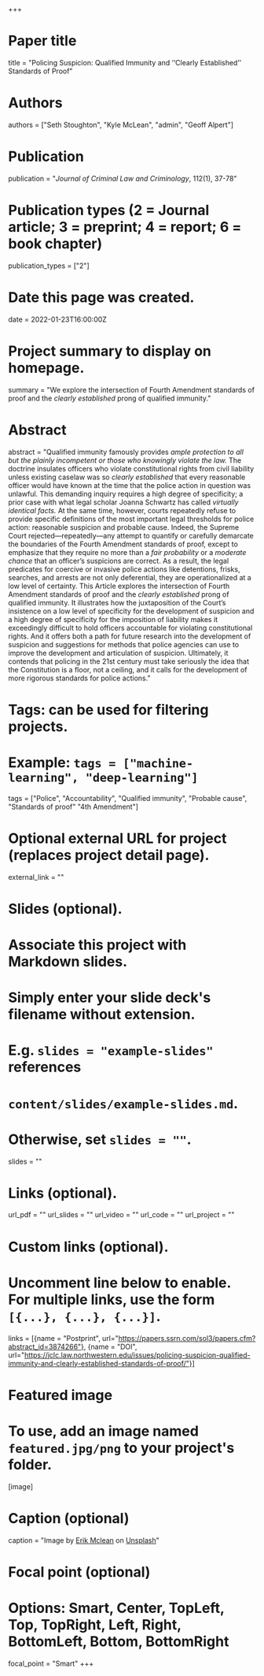 +++
# Paper title
title = "Policing Suspicion: Qualified Immunity and ‘‘Clearly Established’’ Standards of Proof"

# Authors
authors = ["Seth Stoughton", "Kyle McLean", "admin", "Geoff Alpert"]

# Publication
publication = "*Journal of Criminal Law and Criminology*, 112(1), 37-78"

# Publication types (2 = Journal article; 3 = preprint; 4 = report; 6 = book chapter)
publication_types = ["2"]

# Date this page was created.
date = 2022-01-23T16:00:00Z

# Project summary to display on homepage.
summary = "We explore the intersection of Fourth Amendment standards of proof and the *clearly established* prong of qualified immunity."

# Abstract
abstract = "Qualified immunity famously provides *ample protection to all but the plainly incompetent or those who knowingly violate the law.* The doctrine insulates officers who violate constitutional rights from civil liability unless existing caselaw was so *clearly established* that every reasonable officer would have known at the time that the police action in question was unlawful. This demanding inquiry requires a high degree of specificity; a prior case with what legal scholar Joanna Schwartz has called *virtually identical facts.* At the same time, however, courts repeatedly refuse to provide specific definitions of the most important legal thresholds for police action: reasonable suspicion and probable cause. Indeed, the Supreme Court rejected—repeatedly—any attempt to quantify or carefully demarcate the boundaries of the Fourth Amendment standards of proof, except to emphasize that they require no more than a *fair probability* or a *moderate chance* that an officer’s suspicions are correct. As a result, the legal predicates for coercive or invasive police actions like detentions, frisks, searches, and arrests are not only deferential, they are operationalized at a low level of certainty. This Article explores the intersection of Fourth Amendment standards of proof and the *clearly established* prong of qualified immunity. It illustrates how the juxtaposition of the Court’s insistence on a low level of specificity for the development of suspicion and a high degree of specificity for the imposition of liability makes it exceedingly difficult to hold officers accountable for violating constitutional rights. And it offers both a path for future research into the development of suspicion and suggestions for methods that police agencies can use to improve the development and articulation of suspicion. Ultimately, it contends that policing in the 21st century must take seriously the idea that the Constitution is a floor, not a ceiling, and it calls for the development of more rigorous standards for police actions."

# Tags: can be used for filtering projects.
# Example: `tags = ["machine-learning", "deep-learning"]`
tags = ["Police", "Accountability", "Qualified immunity", "Probable cause", "Standards of proof" "4th Amendment"]

# Optional external URL for project (replaces project detail page).
external_link = ""

# Slides (optional).
#   Associate this project with Markdown slides.
#   Simply enter your slide deck's filename without extension.
#   E.g. `slides = "example-slides"` references 
#   `content/slides/example-slides.md`.
#   Otherwise, set `slides = ""`.
slides = ""

# Links (optional).
url_pdf = ""
url_slides = ""
url_video = ""
url_code = ""
url_project = ""

# Custom links (optional).
#   Uncomment line below to enable. For multiple links, use the form `[{...}, {...}, {...}]`.
links = [{name = "Postprint", url="https://papers.ssrn.com/sol3/papers.cfm?abstract_id=3874266"}, {name = "DOI", url="https://jclc.law.northwestern.edu/issues/policing-suspicion-qualified-immunity-and-clearly-established-standards-of-proof/"}]

# Featured image
# To use, add an image named `featured.jpg/png` to your project's folder. 
[image]
  # Caption (optional)
  caption = "Image by [Erik Mclean](https://unsplash.com/@introspectivedsgn) on [Unsplash](https://unsplash.com/photos/V79loOjFOLA)"
  
  # Focal point (optional)
  # Options: Smart, Center, TopLeft, Top, TopRight, Left, Right, BottomLeft, Bottom, BottomRight
  focal_point = "Smart"
+++
